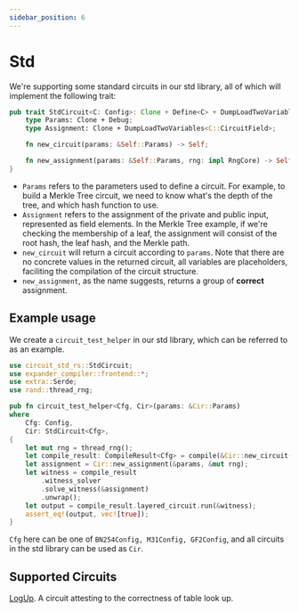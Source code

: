 ```yaml
---
sidebar_position: 6
---
```


# Std
We're supporting some standard circuits in our std library, all of which will implement the following trait:

```rust
pub trait StdCircuit<C: Config>: Clone + Define<C> + DumpLoadTwoVariables<Variable> {
    type Params: Clone + Debug;
    type Assignment: Clone + DumpLoadTwoVariables<C::CircuitField>;

    fn new_circuit(params: &Self::Params) -> Self;

    fn new_assignment(params: &Self::Params, rng: impl RngCore) -> Self::Assignment;
}
```

- ```Params``` refers to the parameters used to define a circuit. For example, to build a Merkle Tree circuit, we need to know what's the depth of the tree, and which hash function to use.
- ```Assignment``` refers to the assignment of the private and public input, represented as field elements. In the Merkle Tree example, if we're checking the membership of a leaf, the assignment will consist of the root hash, the leaf hash, and the Merkle path.
- ```new_circuit``` will return a circuit according to ```params```. Note that there are no concrete values in the returned circuit, all variables are placeholders, faciliting the compilation of the circuit structure.
- ```new_assignment```, as the name suggests, returns a group of **correct** assignment. 

## Example usage
We create a ```circuit_test_helper``` in our std library, which can be referred to as an example.

```rust
use circuit_std_rs::StdCircuit;
use expander_compiler::frontend::*;
use extra::Serde;
use rand::thread_rng;

pub fn circuit_test_helper<Cfg, Cir>(params: &Cir::Params)
where
    Cfg: Config,
    Cir: StdCircuit<Cfg>,
{
    let mut rng = thread_rng();
    let compile_result: CompileResult<Cfg> = compile(&Cir::new_circuit(&params)).unwrap();
    let assignment = Cir::new_assignment(&params, &mut rng);
    let witness = compile_result
        .witness_solver
        .solve_witness(&assignment)
        .unwrap();
    let output = compile_result.layered_circuit.run(&witness);
    assert_eq!(output, vec![true]);
}
```

```Cfg``` here can be one of ```BN254Config, M31Config, GF2Config```, and all circuits in the std library can be used as ```Cir```.

## Supported Circuits
[LogUp](../std/logup.md). A circuit attesting to the correctness of table look up.
